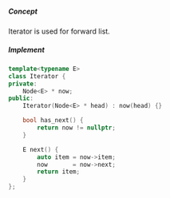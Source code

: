 ##### Concept

Iterator is used for forward list.

##### Implement

```cpp
template<typename E>
class Iterator {
private:
    Node<E> * now;
public:
    Iterator(Node<E> * head) : now(head) {}

    bool has_next() {
        return now != nullptr;
    }

    E next() {
        auto item = now->item;
        now       = now->next;
        return item;
    }
};
```
